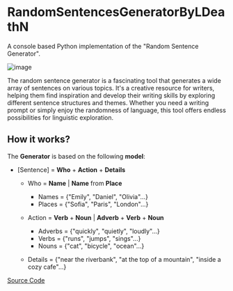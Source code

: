 # RandomSentencesGeneratorByLDeathN

A console based Python implementation of the "Random Sentence Generator".

![image](https://github.com/LDeathN/RandomSentencesGeneratorByLDeathN/assets/140381179/98636460-0ac0-48b9-8ca2-cbc11c09a02d)

The random sentence generator is a fascinating tool that generates a wide array of sentences on various topics. It's a creative resource for writers, helping them find inspiration and develop their writing skills by exploring different sentence structures and themes. Whether you need a writing prompt or simply enjoy the randomness of language, this tool offers endless possibilities for linguistic exploration.

## How it works?

The **Generator** is based on the following **model**:

* [Sentence] = **Who** + **Action** + **Details**
  
  * Who = **Name** | **Name** from **Place**

    * Names = {"Emily", "Daniel", "Olivia"...}
    * Places = {"Sofia", "Paris", "London"...}
      
  * Action = **Verb** + **Noun** | **Adverb** + **Verb** + **Noun**

    * Adverbs = {"quickly", "quietly", "loudly"...} 
    * Verbs = {"runs", "jumps",  "sings"...}
    * Nouns = {"cat", "bicycle", "ocean"...}

  * Details = {"near the riverbank", "at the top of a mountain", "inside a cozy cafe"...}

[Source Code](Practical_Project_Rock–Paper–Scissors.py)

  
  

